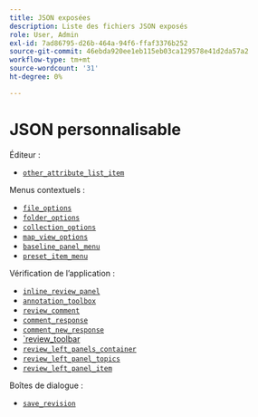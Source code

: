 ```yaml
---
title: JSON exposées
description: Liste des fichiers JSON exposés
role: User, Admin
exl-id: 7ad86795-d26b-464a-94f6-ffaf3376b252
source-git-commit: 46ebda920ee1eb115eb03ca129578e41d2da57a2
workflow-type: tm+mt
source-wordcount: '31'
ht-degree: 0%

---
```


# JSON personnalisable

Éditeur :

- [`other_attribute_list_item`](./jsons/editor/other_attribute_list_item.json)

Menus contextuels :

- [`file_options`](./jsons/context_menus/file_options.json)
- [`folder_options`](./jsons/context_menus/folder_options.json)
- [`collection_options`](./jsons/context_menus/collection_options.json)
- [`map_view_options`](./jsons/context_menus/map_view_options.json)
- [`baseline_panel_menu`](./jsons/context_menus/baseline_panel_menu.json)
- [`preset_item_menu`](./jsons/context_menus/preset_item_menu.json)

Vérification de l’application :

- [`inline_review_panel`](./jsons/review_app/inline_review_panel.json)
- [`annotation_toolbox`](./jsons/review_app/annotation_toolbox.json)
- [`review_comment`](./jsons/review_app/review_comment.json)
- [`comment_response`](./jsons/review_app/comment_reply.json)
- [`comment_new_response`](./jsons/review_app/comment_new_reply.json)
- [`review_toolbar](./jsons/review_app/review_toolbar.json)
- [`review_left_panels_container`](./jsons/review_app/review_left_panels_container.json)
- [`review_left_panel_topics`](./jsons/review_app/review_left_panel_topics.json)
- [`review_left_panel_item`](./jsons/review_app/review_left_panel_item.json)

Boîtes de dialogue :

- [`save_revision`](./jsons/dialogs/save_revision.json)
